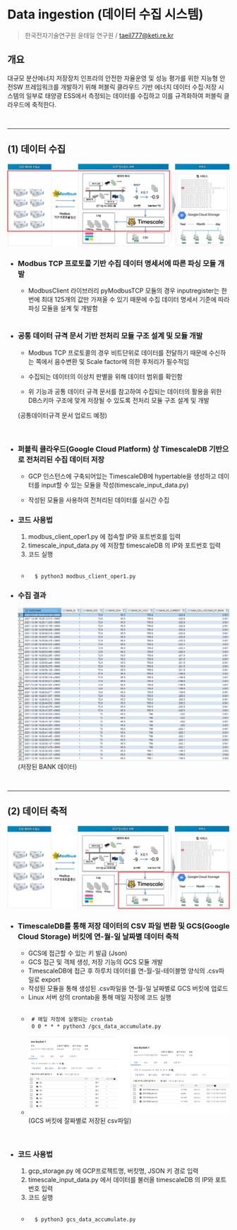 # Data ingestion (데이터 수집 시스템)

> 한국전자기술연구원 윤태일 연구원 / taeil777@keti.re.kr


## 개요
  대규모 분산에너지 저장장치 인프라의 안전한 자율운영 및 성능 평가를 위한 지능형 안전SW 프레임워크를 개발하기 위해 퍼블릭 클라우드 기반 에너지 데이터 수집‧저장 시스템의 일부로 태양광 ESS에서 측정되는 데이터를 수집하고 이를 규격화하여 퍼블릭 클라우드에 축적한다.


</br>

-----



## (1) 데이터 수집  

![1](./image/데이터수집아키텍처_1.png)


  - ### Modbus TCP 프로토콜 기반 수집 데이터 명세서에 따른 파싱 모듈 개발 

    - ModbusClient 라이브러리 pyModbusTCP 모듈의 경우 inputregister는 한 번에 최대 125개의 값만 가져올 수 있기 때문에 수집 데이터 명세서 기준에 따라 파싱 모듈을 설계 및 개발함

    </br>


  - ### 공통 데이터 규격 문서 기반 전처리 모듈 구조 설계 및 모듈 개발 
    
    - Modbus TCP 프로토콜의 경우 비트단위로 데이터를 전달하기 때문에 수신하는 쪽에서 음수변환 및 Scale factor에 의한 후처리가 필수적임
    
    - 수집되는 데이터의 이상치 판별을 위해 데이터 범위를 확인함 

    - 위 기능과 공통 데이터 규격 문서를 참고하여 수집되는 데이터의 활용을 위한 DB스키마 구조에 맞게 저장될 수 있도록 전처리 모듈 구조 설계 및 개발

    (공통데이터규격 문서 업로드 예정)

    </br>

  - ### 퍼블릭 클라우드(Google Cloud Platform) 상 TimescaleDB 기반으로 전처리된 수집 데이터 저장

    - GCP 인스턴스에 구축되어있는 TimescaleDB에 hypertable을 생성하고 데이터를 input할 수 있는 모듈을 작성(timescale_input_data.py)

    - 작성된 모듈을 사용하여 전처리된 데이터를 실시간 수집 

   
  - ### 코드 사용법
    1. modbus_client_oper1.py 에 접속할 IP와 포트번호를 입력
    2. timescale_input_data.py 에 저장할 timescaleDB 의 IP와 포트번호 입력
    3. 코드 실행

    </br>

    - ```
        $ python3 modbus_client_oper1.py
        ```

  - ### 수집 결과
    ![2](./image/DB데이터저장.png)
   (저장된 BANK 데이터)

  </br>

-----

## (2) 데이터 축적

![1](./image/데이터수집아키텍처_2.png)

  - ### TimescaleDB를 통해 저장 데이터의 CSV 파일 변환 및 GCS(Google Cloud Storage) 버킷에 연-월-일 날짜별 데이터 축적
    - GCS에 접근할 수 있는 키 발급 (Json)
    - GCS 접근 및 객체 생성, 저장 기능의 GCS 모듈 개발
    - TimescaleDB에 접근 후 하루치 데이터를 연-월-일-테이블명 양식의 .csv파일로 export
    - 작성된 모듈을 통해 생성된 .csv파일을 연-월-일 날짜별로 GCS 버킷에 업로드
    - Linux 서버 상의 crontab을 통해 매일 자정에 코드 실행

    </br>

     - ```
        # 매일 자정에 실행되는 crontab 
        0 0 * * * python3 /gcs_data_accumulate.py
        ```

    - ![3](./image/gcs데이터.png)  
    (GCS 버킷에 잘짜별로 저장된 csv파일)
  
    </br>


  - ### 코드 사용법
    1. gcp_storage.py 에 GCP프로젝트명, 버킷명, JSON 키 경로 입력
    2. timescale_input_data.py 에서 데이터를 불러올 timescaleDB 의 IP와 포트번호 입력
    3. 코드 실행

    </br>

    - ```
        $ python3 gcs_data_accumulate.py
        ```
    



